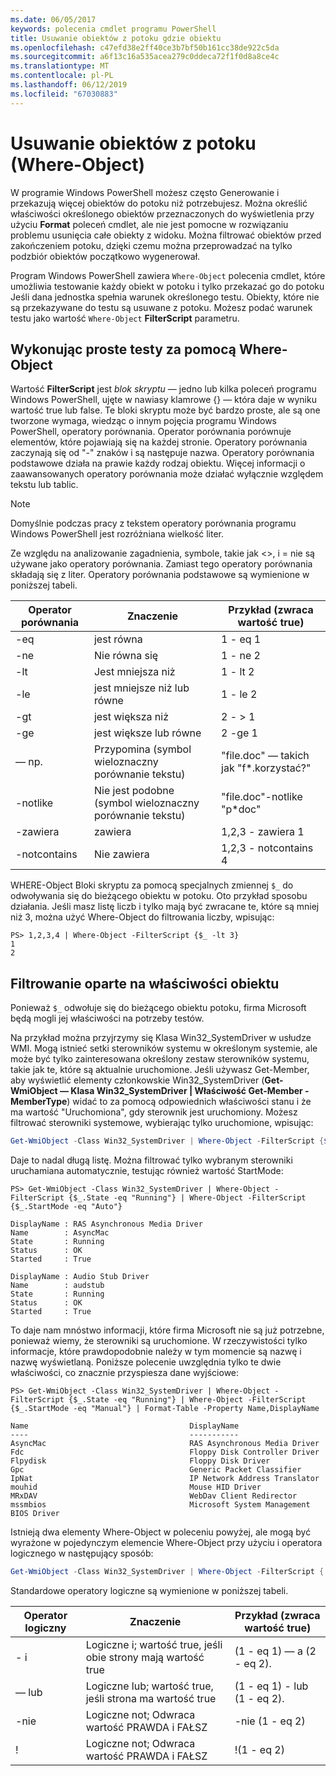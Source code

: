 ```yaml
---
ms.date: 06/05/2017
keywords: polecenia cmdlet programu PowerShell
title: Usuwanie obiektów z potoku gdzie obiektu
ms.openlocfilehash: c47efd38e2ff40ce3b7bf50b161cc38de922c5da
ms.sourcegitcommit: a6f13c16a535acea279c0ddeca72f1f0d8a8ce4c
ms.translationtype: MT
ms.contentlocale: pl-PL
ms.lasthandoff: 06/12/2019
ms.locfileid: "67030883"
---
```

# <a name="removing-objects-from-the-pipeline-where-object"></a>Usuwanie obiektów z potoku (Where-Object)

W programie Windows PowerShell możesz często Generowanie i przekazują więcej obiektów do potoku niż potrzebujesz. Można określić właściwości określonego obiektów przeznaczonych do wyświetlenia przy użyciu **Format** poleceń cmdlet, ale nie jest pomocne w rozwiązaniu problemu usunięcia całe obiekty z widoku. Można filtrować obiektów przed zakończeniem potoku, dzięki czemu można przeprowadzać na tylko podzbiór obiektów początkowo wygenerował.

Program Windows PowerShell zawiera `Where-Object` polecenia cmdlet, które umożliwia testowanie każdy obiekt w potoku i tylko przekazać go do potoku Jeśli dana jednostka spełnia warunek określonego testu. Obiekty, które nie są przekazywane do testu są usuwane z potoku. Możesz podać warunek testu jako wartość `Where-Object` **FilterScript** parametru.

## <a name="performing-simple-tests-with-where-object"></a>Wykonując proste testy za pomocą Where-Object

Wartość **FilterScript** jest *blok skryptu* — jedno lub kilka poleceń programu Windows PowerShell, ujęte w nawiasy klamrowe {} — która daje w wyniku wartość true lub false. Te bloki skryptu może być bardzo proste, ale są one tworzone wymaga, wiedząc o innym pojęcia programu Windows PowerShell, operatory porównania. Operator porównania porównuje elementów, które pojawiają się na każdej stronie. Operatory porównania zaczynają się od "-" znaków i są następuje nazwa. Operatory porównania podstawowe działa na prawie każdy rodzaj obiektu. Więcej informacji o zaawansowanych operatory porównania może działać wyłącznie względem tekstu lub tablic.

> [!NOTE]
> Domyślnie podczas pracy z tekstem operatory porównania programu Windows PowerShell jest rozróżniana wielkość liter.

Ze względu na analizowanie zagadnienia, symbole, takie jak <>, i = nie są używane jako operatory porównania. Zamiast tego operatory porównania składają się z liter. Operatory porównania podstawowe są wymienione w poniższej tabeli.

|Operator porównania|Znaczenie|Przykład (zwraca wartość true)|
|-----------------------|-----------|--------------------------|
|-eq|jest równa|1 - eq 1|
|-ne|Nie równa się|1 - ne 2|
|-lt|Jest mniejsza niż|1 - lt 2|
|-le|jest mniejsze niż lub równe|1 - le 2|
|-gt|jest większa niż|2 - > 1|
|-ge|jest większe lub równe|2 -ge 1|
|— np.|Przypomina (symbol wieloznaczny porównanie tekstu)|"file.doc" — takich jak "f\*.korzystać?"|
|-notlike|Nie jest podobne (symbol wieloznaczny porównanie tekstu)|"file.doc"-notlike "p\*doc"|
|-zawiera|zawiera|1,2,3 - zawiera 1|
|-notcontains|Nie zawiera|1,2,3 - notcontains 4|

WHERE-Object Bloki skryptu za pomocą specjalnych zmiennej `$_` do odwoływania się do bieżącego obiektu w potoku. Oto przykład sposobu działania. Jeśli masz listę liczb i tylko mają być zwracane te, które są mniej niż 3, można użyć Where-Object do filtrowania liczby, wpisując:

```
PS> 1,2,3,4 | Where-Object -FilterScript {$_ -lt 3}
1
2
```

## <a name="filtering-based-on-object-properties"></a>Filtrowanie oparte na właściwości obiektu

Ponieważ `$_` odwołuje się do bieżącego obiektu potoku, firma Microsoft będą mogli jej właściwości na potrzeby testów.

Na przykład można przyjrzymy się Klasa Win32_SystemDriver w usłudze WMI. Mogą istnieć setki sterowników systemu w określonym systemie, ale może być tylko zainteresowana określony zestaw sterowników systemu, takie jak te, które są aktualnie uruchomione. Jeśli używasz Get-Member, aby wyświetlić elementy członkowskie Win32_SystemDriver (**Get-WmiObject — Klasa Win32_SystemDriver | Właściwość Get-Member - MemberType**) widać to za pomocą odpowiednich właściwości stanu i że ma wartość "Uruchomiona", gdy sterownik jest uruchomiony. Możesz filtrować sterowniki systemowe, wybierając tylko uruchomione, wpisując:

```powershell
Get-WmiObject -Class Win32_SystemDriver | Where-Object -FilterScript {$_.State -eq 'Running'}
```

Daje to nadal długą listę. Można filtrować tylko wybranym sterowniki uruchamiana automatycznie, testując również wartość StartMode:

```
PS> Get-WmiObject -Class Win32_SystemDriver | Where-Object -FilterScript {$_.State -eq "Running"} | Where-Object -FilterScript {$_.StartMode -eq "Auto"}

DisplayName : RAS Asynchronous Media Driver
Name        : AsyncMac
State       : Running
Status      : OK
Started     : True

DisplayName : Audio Stub Driver
Name        : audstub
State       : Running
Status      : OK
Started     : True
```

To daje nam mnóstwo informacji, które firma Microsoft nie są już potrzebne, ponieważ wiemy, że sterowniki są uruchomione. W rzeczywistości tylko informacje, które prawdopodobnie należy w tym momencie są nazwę i nazwę wyświetlaną. Poniższe polecenie uwzględnia tylko te dwie właściwości, co znacznie przyspiesza dane wyjściowe:

```
PS> Get-WmiObject -Class Win32_SystemDriver | Where-Object -FilterScript {$_.State -eq "Running"} | Where-Object -FilterScript {$_.StartMode -eq "Manual"} | Format-Table -Property Name,DisplayName

Name                                    DisplayName
----                                    -----------
AsyncMac                                RAS Asynchronous Media Driver
Fdc                                     Floppy Disk Controller Driver
Flpydisk                                Floppy Disk Driver
Gpc                                     Generic Packet Classifier
IpNat                                   IP Network Address Translator
mouhid                                  Mouse HID Driver
MRxDAV                                  WebDav Client Redirector
mssmbios                                Microsoft System Management BIOS Driver
```

Istnieją dwa elementy Where-Object w poleceniu powyżej, ale mogą być wyrażone w pojedynczym elemencie Where-Object przy użyciu i operatora logicznego w następujący sposób:

```powershell
Get-WmiObject -Class Win32_SystemDriver | Where-Object -FilterScript { ($_.State -eq 'Running') -and ($_.StartMode -eq 'Manual') } | Format-Table -Property Name,DisplayName
```

Standardowe operatory logiczne są wymienione w poniższej tabeli.

|Operator logiczny|Znaczenie|Przykład (zwraca wartość true)|
|--------------------|-----------|--------------------------|
|- i|Logiczne i; wartość true, jeśli obie strony mają wartość true|(1 - eq 1) — a (2 - eq 2).|
|— lub|Logiczne lub; wartość true, jeśli strona ma wartość true|(1 - eq 1) - lub (1 - eq 2).|
|-nie|Logiczne not; Odwraca wartość PRAWDA i FAŁSZ|-nie (1 - eq 2)|
|\!|Logiczne not; Odwraca wartość PRAWDA i FAŁSZ|\!(1 - eq 2)|
